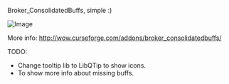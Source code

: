 Broker_ConsolidatedBuffs, simple :)

![Image](http://i.imgur.com/rhnlAk8.jpg)

More info: http://wow.curseforge.com/addons/broker_consolidatedbuffs/

TODO:
- Change tooltip lib to LibQTip to show icons.
- To show more info about missing buffs.
